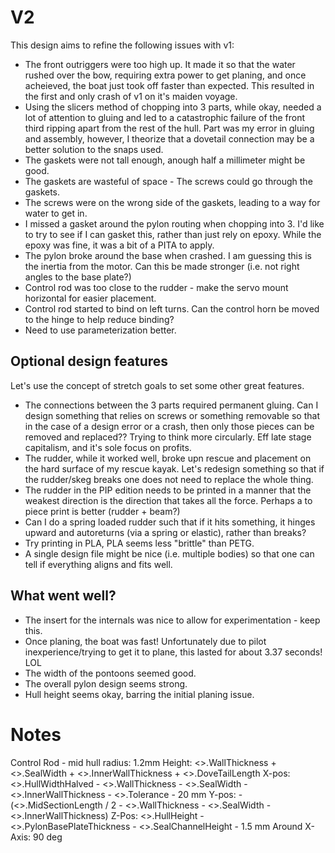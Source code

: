 # V2

This design aims to refine the following issues with v1:

- The front outriggers were too high up.  It made it so that the water rushed over the bow, requiring extra power to get planing, and once acheieved, the boat just took off faster than expected.  This resulted in the first and only crash of v1 on it's maiden voyage.
- Using the slicers method of chopping into 3 parts, while okay, needed a lot of attention to gluing and led to a catastrophic failure of the front third ripping apart from the rest of the hull.  Part was my error in gluing and assembly, however, I theorize that a dovetail connection may be a better solution to the snaps used.
- The gaskets were not tall enough, anough half a millimeter might be good.
- The gaskets are wasteful of space - The screws could go through the gaskets.
- The screws were on the wrong side of the gaskets, leading to a way for water to get in.
- I missed a gasket around the pylon routing when chopping into 3.  I'd like to try to see if I can gasket this, rather than just rely on epoxy.  While the epoxy was fine, it was a bit of a PITA to apply.
- The pylon broke around the base when crashed.  I am guessing this is the inertia from the motor.  Can this be made stronger (i.e. not right angles to the base plate?)
- Control rod was too close to the rudder - make the servo mount horizontal for easier placement.
- Control rod started to bind on left turns.  Can the control horn be moved to the hinge to help reduce binding?
- Need to use parameterization better.

## Optional design features
Let's use the concept of stretch goals to set some other great features.
- The connections between the 3 parts required permanent gluing.  Can I design something that relies on screws or something removable so that in the case of a design error or a crash, then only those pieces can be removed and replaced??  Trying to think more circularly. Eff late stage capitalism, and it's sole focus on profits.
- The rudder, while it worked well, broke upn rescue and placement on the hard surface of my rescue kayak.  Let's redesign something so that if the rudder/skeg breaks one does not need to replace the whole thing.
- The rudder in the PIP edition needs to be printed in a manner that the weakest direction is the direction that takes all the force.  Perhaps a to piece print is better (rudder + beam?)
- Can I do a spring loaded rudder such that if it hits something, it hinges upward and autoreturns (via a spring or elastic), rather than breaks?
- Try printing in PLA, PLA seems less "brittle" than PETG.
- A single design file might be nice (i.e. multiple bodies) so that one can tell if everything aligns and fits well.

## What went well?
- The insert for the internals was nice to allow for experimentation - keep this.
- Once planing, the boat was fast!  Unfortunately due to pilot inexperience/trying to get it to plane, this lasted for about 3.37 seconds!  LOL
- The width of the pontoons seemed good.
- The overall pylon design seems strong.
- Hull height seems okay, barring the initial planing issue.

# Notes
Control Rod - mid hull
radius: 1.2mm
Height: <<Params>>.WallThickness + <<Params>>.SealWidth + <<Params>>.InnerWallThickness + <<Params>>.DoveTailLength
X-pos: <<Params>>.HullWidthHalved - <<Params>>.WallThickness - <<Params>>.SealWidth - <<Params>>.InnerWallThickness - <<Params>>.Tolerance - 20 mm
Y-pos: -(<<Params>>.MidSectionLength / 2 - <<Params>>.WallThickness - <<Params>>.SealWidth - <<Params>>.InnerWallThickness)
Z-Pos: <<Params>>.HullHeight - <<Params>>.PylonBasePlateThickness - <<Params>>.SealChannelHeight - 1.5 mm
Around X-Axis: 90 deg